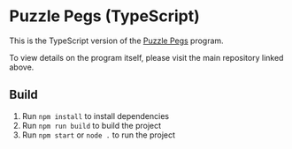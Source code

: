 # Puzzle Pegs (TypeScript)

This is the TypeScript version of the [Puzzle Pegs](https://github.com/Techman/puzzle-pegs) program.

To view details on the program itself, please visit the main repository linked above.

## Build

1. Run `npm install` to install dependencies
2. Run `npm run build` to build the project
3. Run `npm start` or `node .` to run the project
